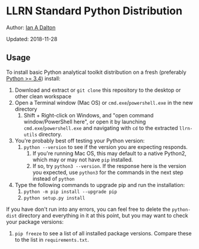 # LLRN Standard Python Distribution

Author: [Ian A Dalton](https://github.com/ianad/)

Updated: 2018-11-28

## Usage

To install basic Python analytical toolkit distribution on a fresh (preferably [Python >= 3.4](https://www.python.org/downloads/)) install:

1. Download and extract or `git clone` this repository to the desktop or other clean workspace
2. Open a Terminal window (Mac OS) or `cmd.exe`/`powershell.exe` in the new directory
    1. Shift + Right-click on Windows, and "open command window/PowerShell here", or open it by launching `cmd.exe`/`powershell.exe` and navigating with `cd` to the extracted `llrn-utils` directory.
3. You're probably best off testing your Python version:
    1. `python --version` to see if the version you are expecting responds.
        1. If you're running Mac OS, this may default to a native Python2, which may or may not have `pip` installed.
        2. If so, try `python3 --version`. If the response here is the version you expected, use `python3` for the commands in the next step instead of `python`
4. Type the following commands to upgrade pip and run the installation:
    1. `python -m pip install --upgrade pip`
    2. `python setup.py install`

If you have don't run into any errors, you can feel free to delete the `python-dist` directory and everything in it at this point, but you may want to check your package versions:
1. `pip freeze` to see a list of all installed package versions. Compare these to the list in `requirements.txt`.
